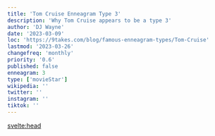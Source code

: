 ```yaml
---
title: 'Tom Cruise Enneagram Type 3'
description: 'Why Tom Cruise appears to be a type 3'
author: 'DJ Wayne'
date: '2023-03-09'
loc: 'https://9takes.com/blog/famous-enneagram-types/Tom-Cruise'
lastmod: '2023-03-26'
changefreq: 'monthly'
priority: '0.6'
published: false
enneagram: 3
type: ['movieStar']
wikipedia: ''
twitter: ''
instagram: ''
tiktok: ''
---
```


<svelte:head>

  <meta property="og:image" content="https://9takes.com/types/3s/Tom-Cruise.webp" />
  <link rel="canonical" href="https://9takes.com/blog/famous-enneagram-types/Tom-Cruise">
</svelte:head>
<script>
	import  PopCard  from "../../../lib/components/atoms/PopCard.svelte";
</script>
<div
	style="display: flex;
    justify-content: center;
margin: 1rem 0;"
>
	<PopCard
		image={`/types/3s/${'Tom-Cruise'}.webp`}
		showIcon={false}
		text="Tom Cruise"
		subtext=""
	/>
</div>

<p class="firstLetter"></p>
